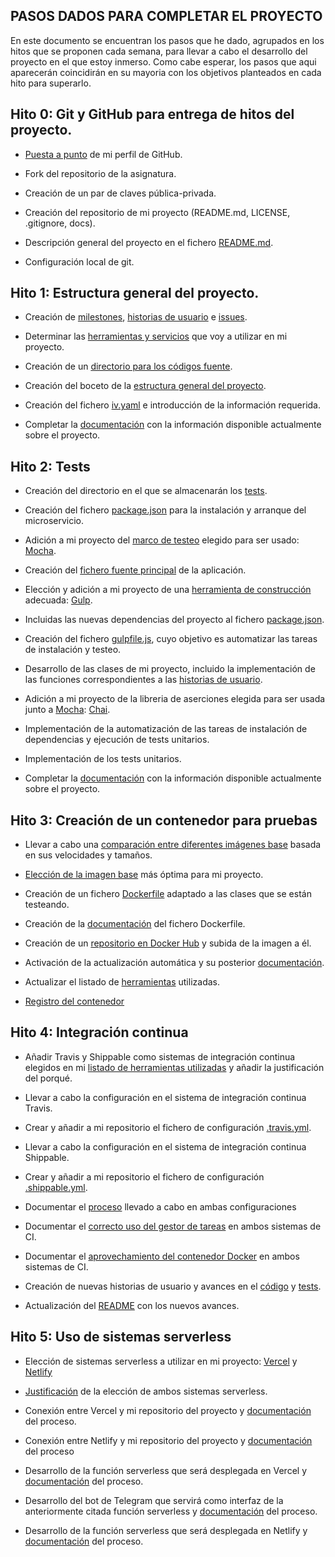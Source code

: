 ## PASOS DADOS PARA COMPLETAR EL PROYECTO
En este documento se encuentran los pasos que he dado, agrupados en los hitos que se proponen cada semana, para llevar a cabo el desarrollo del proyecto en el que estoy inmerso. Como cabe esperar, los pasos que aqui aparecerán coincidirán en su mayoria con los objetivos planteados en cada hito para superarlo.

## Hito 0: Git y GitHub para entrega de hitos del proyecto.
- [Puesta a punto](https://github.com/Davidspace/AroundTheWorld/blob/master/docs/configGit.md) de mi perfil de GitHub.

- Fork del repositorio de la asignatura.

- Creación de un par de claves pública-privada.

- Creación del repositorio de mi proyecto (README.md, LICENSE, .gitignore, docs).

- Descripción general del proyecto en el fichero [README.md](https://github.com/Davidspace/AroundTheWorld/blob/master/README.md).

- Configuración local de git.

## Hito 1: Estructura general del proyecto.
- Creación de [milestones](https://github.com/Davidspace/AroundTheWorld/milestones), [historias de usuario](https://github.com/Davidspace/AroundTheWorld/issues?q=is%3Aopen+is%3Aissue+label%3Auser-stories) e [issues](https://github.com/Davidspace/AroundTheWorld/issues). 

- Determinar las [herramientas y servicios](https://github.com/Davidspace/AroundTheWorld/blob/master/docs/herramientas.md) que voy a utilizar en mi proyecto.

- Creación de un [directorio para los códigos fuente](https://github.com/Davidspace/AroundTheWorld/tree/master/lib).

- Creación del boceto de la [estructura general del proyecto](https://github.com/Davidspace/AroundTheWorld/tree/master/lib).

- Creación del fichero [iv.yaml](https://github.com/Davidspace/AroundTheWorld/blob/master/iv.yaml) e introducción de la información requerida.

- Completar la [documentación](https://github.com/Davidspace/AroundTheWorld/blob/master/README.md) con la información disponible actualmente sobre el proyecto.

## Hito 2: Tests
- Creación del directorio en el que se almacenarán los [tests](https://github.com/Davidspace/AroundTheWorld/tree/master/test).

- Creación del fichero [package.json](https://github.com/Davidspace/AroundTheWorld/blob/master/package.json) para la instalación y arranque del microservicio.

- Adición a mi proyecto del [marco de testeo](https://github.com/Davidspace/AroundTheWorld/blob/master/docs/herramientas.md) elegido para ser usado: [Mocha](https://mochajs.org/).

- Creación del [fichero fuente principal](https://github.com/Davidspace/AroundTheWorld/blob/master/src/index.js) de la aplicación.

- Elección y adición a mi proyecto de una [herramienta de construcción](https://github.com/Davidspace/AroundTheWorld/blob/master/docs/herramientas.md) adecuada: [Gulp](https://gulpjs.com/).

- Incluidas las nuevas dependencias del proyecto al fichero [package.json](https://github.com/Davidspace/AroundTheWorld/blob/master/package.json).

- Creación del fichero [gulpfile.js](https://github.com/Davidspace/AroundTheWorld/blob/master/gulpfile.js), cuyo objetivo es automatizar las tareas de instalación y testeo.

- Desarrollo de las clases de mi proyecto, incluido la implementación de las funciones correspondientes a las [historias de usuario](https://github.com/Davidspace/AroundTheWorld/issues?q=is%3Aopen+is%3Aissue+label%3Auser-stories).

- Adición a mi proyecto de la libreria de aserciones elegida para ser usada junto a [Mocha](https://mochajs.org/): [Chai](https://www.chaijs.com/).

- Implementación de la automatización de las tareas de instalación de dependencias y ejecución de tests unitarios.

- Implementación de los tests unitarios.

- Completar la [documentación](https://github.com/Davidspace/AroundTheWorld/blob/master/README.md) con la información disponible actualmente sobre el proyecto.

## Hito 3: Creación de un contenedor para pruebas

- Llevar a cabo una [comparación entre diferentes imágenes base](https://github.com/Davidspace/AroundTheWorld/blob/master/docs/comparacion_imagenes_base.md) basada en sus velocidades y tamaños.

- [Elección de la imagen base](https://github.com/Davidspace/AroundTheWorld/blob/master/docs/comparacion_imagenes_base.md) más óptima para mi proyecto.

- Creación de un fichero [Dockerfile](https://github.com/Davidspace/AroundTheWorld/blob/master/Dockerfile) adaptado a las clases que se están testeando.

- Creación de la [documentación](https://github.com/Davidspace/AroundTheWorld/blob/master/docs/dockerfile.md) del fichero Dockerfile.

- Creación de un [repositorio en Docker Hub](https://hub.docker.com/repository/docker/davidspace/aroundtheworld) y subida de la imagen a él.

- Activación de la actualización automática y su posterior [documentación](https://github.com/Davidspace/AroundTheWorld/blob/master/docs/config_DockerHub.md).

- Actualizar el listado de [herramientas](https://github.com/Davidspace/AroundTheWorld/blob/master/docs/herramientas.md) utilizadas.

- [Registro del contenedor](https://github.com/users/Davidspace/packages/container/package/aroundtheworld)

## Hito 4: Integración continua

- Añadir Travis y Shippable como sistemas de integración continua elegidos en mi [listado de herramientas utilizadas](https://github.com/Davidspace/AroundTheWorld/blob/master/docs/herramientas.md) y añadir la justificación del porqué.

- Llevar a cabo la configuración en el sistema de integración continua Travis.

- Crear y añadir a mi repositorio el fichero de configuración [.travis.yml](https://github.com/Davidspace/AroundTheWorld/blob/master/.travis.yml).

- Llevar a cabo la configuración en el sistema de integración continua Shippable.

- Crear y añadir a mi repositorio el fichero de configuración [.shippable.yml](https://github.com/Davidspace/AroundTheWorld/blob/master/.shippable.yml).

- Documentar el [proceso](https://github.com/Davidspace/AroundTheWorld/blob/master/docs/config_integracion_continua.md) llevado a cabo en ambas configuraciones

- Documentar el [correcto uso del gestor de tareas](https://github.com/Davidspace/AroundTheWorld/blob/master/docs/uso_correcto_task_runner_CI.md) en ambos sistemas de CI.

- Documentar el [aprovechamiento del contenedor Docker](https://github.com/Davidspace/AroundTheWorld/blob/master/docs/docker_ci.md) en ambos sistemas de CI.

- Creación de nuevas historias de usuario y avances en el [código](https://github.com/Davidspace/AroundTheWorld/tree/master/src) y [tests](https://github.com/Davidspace/AroundTheWorld/tree/master/test).

- Actualización del [README](https://github.com/Davidspace/AroundTheWorld/blob/master/README.md) con los nuevos avances.

## Hito 5: Uso de sistemas serverless

- Elección de sistemas serverless a utilizar en mi proyecto: [Vercel](https://vercel.com) y [Netlify](https://www.netlify.com/)

- [Justificación](https://github.com/Davidspace/AroundTheWorld/blob/master/docs/herramientas.md) de la elección de ambos sistemas serverless.

- Conexión entre Vercel y mi repositorio del proyecto y [documentación](https://github.com/Davidspace/AroundTheWorld/blob/master/docs/Vercel.md#conexi%C3%B3n-entre-github-y-vercel-y-despliegue-de-mi-repo) del proceso.

- Conexión entre Netlify y mi repositorio del proyecto y [documentación](https://github.com/Davidspace/AroundTheWorld/blob/master/docs/Netlify.md#conexi%C3%B3n-entre-github-y-netlify-y-despliegue-de-mi-repo) del proceso

- Desarrollo de la función serverless que será desplegada en Vercel y [documentación](https://github.com/Davidspace/AroundTheWorld/blob/master/docs/Vercel.md#creaci%C3%B3n-de-una-funci%C3%B3n-serverless) del proceso.

- Desarrollo del bot de Telegram que servirá como interfaz de la anteriormente citada función serverless y [documentación](https://github.com/Davidspace/AroundTheWorld/blob/master/docs/Vercel.md#creaci%C3%B3n-de-un-bot-de-telegram) del proceso.

- Desarrollo de la función serverless que será desplegada en Netlify y [documentación](https://github.com/Davidspace/AroundTheWorld/blob/master/docs/Netlify.md#creaci%C3%B3n-de-una-funci%C3%B3n-serverless) del proceso.



